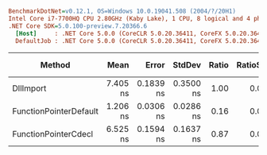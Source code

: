 ``` ini

BenchmarkDotNet=v0.12.1, OS=Windows 10.0.19041.508 (2004/?/20H1)
Intel Core i7-7700HQ CPU 2.80GHz (Kaby Lake), 1 CPU, 8 logical and 4 physical cores
.NET Core SDK=5.0.100-preview.7.20366.6
  [Host]     : .NET Core 5.0.0 (CoreCLR 5.0.20.36411, CoreFX 5.0.20.36411), X64 RyuJIT
  DefaultJob : .NET Core 5.0.0 (CoreCLR 5.0.20.36411, CoreFX 5.0.20.36411), X64 RyuJIT


```
|                 Method |     Mean |     Error |    StdDev | Ratio | RatioSD | Code Size |
|----------------------- |---------:|----------:|----------:|------:|--------:|----------:|
|              DllImport | 7.405 ns | 0.1839 ns | 0.3500 ns |  1.00 |    0.00 |     144 B |
| FunctionPointerDefault | 1.206 ns | 0.0306 ns | 0.0286 ns |  0.16 |    0.01 |      22 B |
|   FunctionPointerCdecl | 6.525 ns | 0.1594 ns | 0.1637 ns |  0.87 |    0.04 |     136 B |
